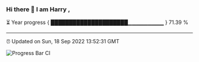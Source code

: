 ### Hi there 👋 I am Harry , 

⏳ Year progress { █████████████████████▁▁▁▁▁▁▁▁▁ } 71.39 %

---

⏰ Updated on Sun, 18 Sep 2022 13:52:31 GMT

![Progress Bar CI](https://github.com/duykhang68/duykhang68/workflows/Progress%20Bar%20CI/badge.svg)
